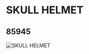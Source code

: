 # SKULL HELMET
## 85945
![SKULL HELMET](https://lc-www-live-s.legocdn.com/media/bricks/5/2/4549271.jpg)